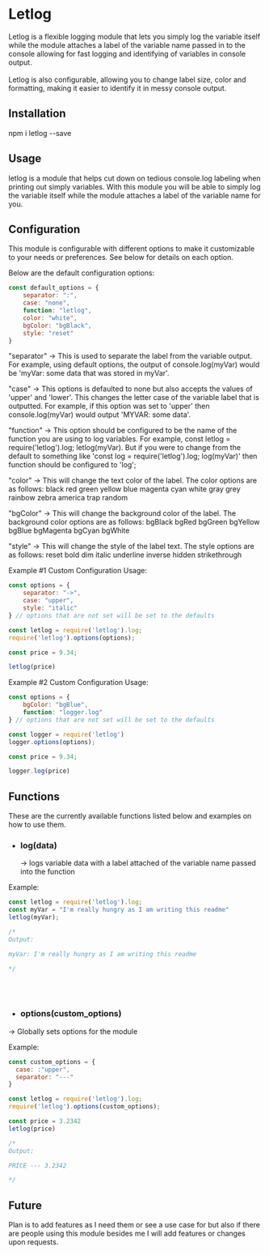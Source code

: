 Letlog
=================

Letlog is a flexible logging module that lets you simply log the variable itself while the module attaches a label of the variable name passed in to the console allowing for fast logging and identifying of variables in console output.
<br><br>
Letlog is also configurable, allowing you to change label size, color and formatting, making it easier to identify it in messy console output.




Installation
------------

npm i letlog --save



Usage
-----

letlog is a module that helps cut down on tedious console.log labeling when printing out simply variables. With this module you will be able to simply log the variable itself while the module attaches a label of the variable name for you.

Configuration
-------------
This module is configurable with different options to make it customizable to your needs or preferences. See below for details on each option.

Below are the default configuration options:
```js
const default_options = {
    separator: ":",
    case: "none",
    function: "letlog",
    color: "white",
    bgColor: "bgBlack",
    style: "reset"
}
```


"separator" -> This is used to separate the label from the variable output. For example, using default options, the output of console.log(myVar) would be 'myVar: some data that was stored in myVar'.

"case" -> This options is defaulted to none but also accepts the values of 'upper' and 'lower'. This changes the letter case of the variable label that is outputted. For example, if this option was set to 'upper' then console.log(myVar) would output 'MYVAR: some data'.

"function" -> This option should be configured to be the name of the function you are using to log variables. For example, const letlog = require('letlog').log; letlog(myVar). But if you were to change from the default to something like 'const log = require('letlog').log; log(myVar)' then function should be configured to 'log';

"color" -> This will change the text color of the label. The color options are as follows:
black
red
green
yellow
blue
magenta
cyan
white
gray
grey
rainbow
zebra
america
trap
random

"bgColor" -> This will change the background color of the label. The background color options are as follows:
bgBlack
bgRed
bgGreen
bgYellow
bgBlue
bgMagenta
bgCyan
bgWhite

"style" -> This will change the style of the label text. The style options are as follows:
reset
bold
dim
italic
underline
inverse
hidden
strikethrough


Example #1 Custom Configuration Usage:
```js
const options = {
    separator: "->",
    case: "upper",
    style: "italic"
} // options that are not set will be set to the defaults

const letlog = require('letlog').log;
require('letlog').options(options);

const price = 9.34;

letlog(price)
```

Example #2 Custom Configuration Usage:
```js
const options = {
    bgColor: "bgBlue",
    function: "logger.log"
} // options that are not set will be set to the defaults

const logger = require('letlog')
logger.options(options);

const price = 9.34;

logger.log(price)
```


 Functions
 -------

These are the currently available functions listed below and examples on how to use them.


 - <h3> log(data) </h3>

 	-> logs variable data with a label attached of the variable name passed into the function

  Example:
  ```js
  const letlog = require('letlog').log;
  const myVar = "I'm really hungry as I am writing this readme"
  letlog(myVar);

  /*
  Output:

  myVar: I'm really hungry as I am writing this readme

  */
  ```

<br><br>


  - <h3> options(custom_options) </h3>

   -> Globally sets options for the module

   Example:
   ```js
   const custom_options = {
     case: :"upper",
     separator: "---"
   }

   const letlog = require('letlog').log;
   require('letlog').options(custom_options);

   const price = 3.2342
   letlog(price)

   /*
   Output:

   PRICE --- 3.2342

   */
   ```




 Future
 ------

Plan is to add features as I need them or see a use case for but also if there are people using this module besides me I will add features or changes upon requests.

